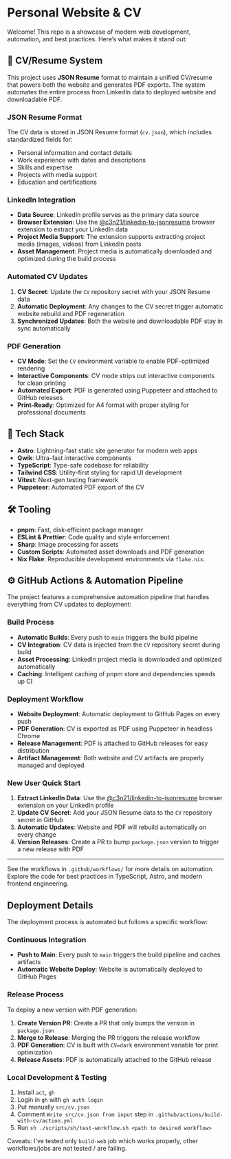 # Personal Website & CV

Welcome! This repo is a showcase of modern web development, automation, and best practices. Here’s what makes it stand out:

## 📄 CV/Resume System

This project uses **JSON Resume** format to maintain a unified CV/resume that powers both the website and generates PDF exports. The system automates the entire process from LinkedIn data to deployed website and downloadable PDF.

### JSON Resume Format
The CV data is stored in JSON Resume format (`cv.json`), which includes standardized fields for:
- Personal information and contact details
- Work experience with dates and descriptions
- Skills and expertise
- Projects with media support
- Education and certifications

### LinkedIn Integration
- **Data Source**: LinkedIn profile serves as the primary data source
- **Browser Extension**: Use the [@c3n21/linkedin-to-jsonresume](https://github.com/c3n21/linkedin-to-jsonresume) browser extension to extract your LinkedIn data
- **Project Media Support**: The extension supports extracting project media (images, videos) from LinkedIn posts
- **Asset Management**: Project media is automatically downloaded and optimized during the build process

### Automated CV Updates
1. **CV Secret**: Update the `CV` repository secret with your JSON Resume data
2. **Automatic Deployment**: Any changes to the CV secret trigger automatic website rebuild and PDF regeneration
3. **Synchronized Updates**: Both the website and downloadable PDF stay in sync automatically

### PDF Generation
- **CV Mode**: Set the `CV` environment variable to enable PDF-optimized rendering
- **Interactive Components**: CV mode strips out interactive components for clean printing
- **Automated Export**: PDF is generated using Puppeteer and attached to GitHub releases
- **Print-Ready**: Optimized for A4 format with proper styling for professional documents
## 🚀 Tech Stack
- **Astro**: Lightning-fast static site generator for modern web apps
- **Qwik**: Ultra-fast interactive components
- **TypeScript**: Type-safe codebase for reliability
- **Tailwind CSS**: Utility-first styling for rapid UI development
- **Vitest**: Next-gen testing framework
- **Puppeteer**: Automated PDF export of the CV

## 🛠️ Tooling
- **pnpm**: Fast, disk-efficient package manager
- **ESLint & Prettier**: Code quality and style enforcement
- **Sharp**: Image processing for assets
- **Custom Scripts**: Automated asset downloads and PDF generation
- **Nix Flake**: Reproducible development environments via `flake.nix`.

## ⚙️ GitHub Actions & Automation Pipeline

The project features a comprehensive automation pipeline that handles everything from CV updates to deployment:

### Build Process
- **Automatic Builds**: Every push to `main` triggers the build pipeline
- **CV Integration**: CV data is injected from the `CV` repository secret during build
- **Asset Processing**: LinkedIn project media is downloaded and optimized automatically
- **Caching**: Intelligent caching of pnpm store and dependencies speeds up CI

### Deployment Workflow
- **Website Deployment**: Automatic deployment to GitHub Pages on every push
- **PDF Generation**: CV is exported as PDF using Puppeteer in headless Chrome
- **Release Management**: PDF is attached to GitHub releases for easy distribution
- **Artifact Management**: Both website and CV artifacts are properly managed and deployed

### New User Quick Start
1. **Extract LinkedIn Data**: Use the [@c3n21/linkedin-to-jsonresume](https://github.com/c3n21/linkedin-to-jsonresume) browser extension on your LinkedIn profile
2. **Update CV Secret**: Add your JSON Resume data to the `CV` repository secret in GitHub
3. **Automatic Updates**: Website and PDF will rebuild automatically on every change
4. **Version Releases**: Create a PR to bump `package.json` version to trigger a new release with PDF

---
See the workflows in `.github/workflows/` for more details on automation. Explore the code for best practices in TypeScript, Astro, and modern frontend engineering.

## Deployment Details

The deployment process is automated but follows a specific workflow:

### Continuous Integration
- **Push to Main**: Every push to `main` triggers the build pipeline and caches artifacts
- **Automatic Website Deploy**: Website is automatically deployed to GitHub Pages

### Release Process
To deploy a new version with PDF generation:
1. **Create Version PR**: Create a PR that only bumps the version in `package.json`  
2. **Merge to Release**: Merging the PR triggers the release workflow
3. **PDF Generation**: CV is built with `CV=dark` environment variable for print optimization
4. **Release Assets**: PDF is automatically attached to the GitHub release

### Local Development & Testing
1. Install `act`, `gh`
2. Login in `gh` with `gh auth login`
3. Put manually `src/cv.json`
4. Comment `Write src/cv.json from input` step in `.github/actions/build-with-cv/action.yml`
5. Run `sh ./scripts/sh/test-workflow.sh <path to desired workflow>`

Caveats:
I've tested only `build-web` job which works properly, other workflows/jobs are not tested / are failing.
